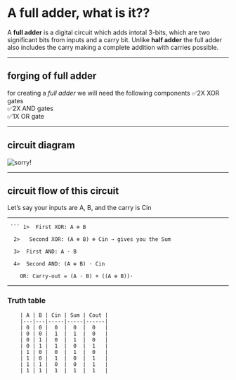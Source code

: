 # A full adder, what is it??
  A **full adder** is a digital circuit which adds intotal 3-bits, which are two significant bits from  inputs and a 
  carry bit. Unlike **half adder** the full adder also includes the carry making a complete addition with carries possible.
  
---
  ## forging of full adder
  for creating a _full adder_ we will need the following components
     ✅2X XOR gates
     <br>
     ✅2X AND gates
     <br>
     ✅1X OR gate
     
---
## circuit diagram 
 ![sorry!](https://github.com/trinetra-1337/DIY-CPU/blob/main/images-dump/full-adder-circuit.png?raw=true)
 
 ---

  ## circuit flow of this circuit
   Let’s say your inputs are A, B, and the carry is Cin
   
   ---
        
     ``` 1>  First XOR: A ⊕ B

      2>   Second XOR: (A ⊕ B) ⊕ Cin → gives you the Sum

      3>  First AND: A ⋅ B

      4>  Second AND: (A ⊕ B) ⋅ Cin

        OR: Carry-out = (A ⋅ B) + ((A ⊕ B))⋅ 

---


### Truth table
    
        | A | B | Cin | Sum | Cout |
        |---|---|-----|-----|------|
        | 0 | 0 |  0  |  0  |  0   |
        | 0 | 0 |  1  |  1  |  0   |
        | 0 | 1 |  0  |  1  |  0   |
        | 0 | 1 |  1  |  0  |  1   |
        | 1 | 0 |  0  |  1  |  0   |
        | 1 | 0 |  1  |  0  |  1   |
        | 1 | 1 |  0  |  0  |  1   |
        | 1 | 1 |  1  |  1  |  1   |
